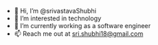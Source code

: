 - 👋 Hi, I’m @srivastavaShubhi
- 👀 I’m interested in technology
- 🌱 I’m currently working as a software engineer
- 📫 Reach me out at sri.shubhi18@gmail.com

<!---
srivastavaShubhi/srivastavaShubhi is a ✨ special ✨ repository because its `README.md` (this file) appears on your GitHub profile.
You can click the Preview link to take a look at your changes.
--->
